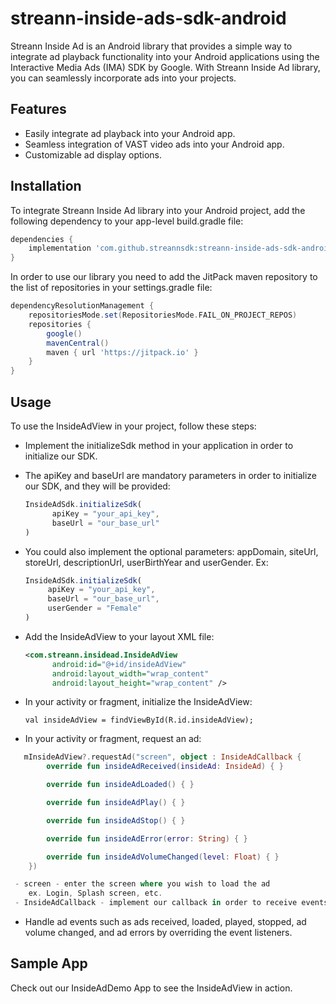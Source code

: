# streann-inside-ads-sdk-android

Streann Inside Ad is an Android library that provides a simple way to integrate ad playback
functionality into your Android applications using the Interactive Media Ads (IMA) SDK by Google. With Streann Inside Ad library, you can seamlessly
incorporate ads into your projects.


## Features

- Easily integrate ad playback into your Android app.
- Seamless integration of VAST video ads into your Android app.
- Customizable ad display options.
  

## Installation

To integrate Streann Inside Ad library into your Android project, add the following dependency to
your app-level build.gradle file:

```gradle
dependencies {
    implementation 'com.github.streannsdk:streann-inside-ads-sdk-android:1.0.0
}
```

In order to use our library you need to add the JitPack maven repository to the list of repositories
in your settings.gradle file:

```gradle
dependencyResolutionManagement {
    repositoriesMode.set(RepositoriesMode.FAIL_ON_PROJECT_REPOS)
    repositories {
        google()
        mavenCentral()
        maven { url 'https://jitpack.io' }
    }
}
```

## Usage

To use the InsideAdView in your project, follow these steps:

- Implement the initializeSdk method in your application in order to initialize our SDK.
- The apiKey and baseUrl are mandatory parameters in order to initialize our SDK, and they will be provided:
  ```js
  InsideAdSdk.initializeSdk(
        apiKey = "your_api_key",
        baseUrl = "our_base_url"
  )

  ```

- You could also implement the optional parameters: appDomain, siteUrl, storeUrl, descriptionUrl,
  userBirthYear and userGender. Ex:
   ```js
   InsideAdSdk.initializeSdk(
        apiKey = "your_api_key",
        baseUrl = "our_base_url",
        userGender = "Female"
   )
   ```

- Add the InsideAdView to your layout XML file:
  ```xml
  <com.streann.insidead.InsideAdView
        android:id="@+id/insideAdView"
        android:layout_width="wrap_content"
        android:layout_height="wrap_content" />
  
- In your activity or fragment, initialize the InsideAdView:

  ```val insideAdView = findViewById(R.id.insideAdView);```

- In your activity or fragment, request an ad:

```kotlin
   mInsideAdView?.requestAd("screen", object : InsideAdCallback {
        override fun insideAdReceived(insideAd: InsideAd) { }

        override fun insideAdLoaded() { }

        override fun insideAdPlay() { }

        override fun insideAdStop() { }

        override fun insideAdError(error: String) { }

        override fun insideAdVolumeChanged(level: Float) { }
    })

 - screen - enter the screen where you wish to load the ad 
    ex. Login, Splash screen, etc.
 - InsideAdCallback - implement our callback in order to receive events from the ads' progress
```

- Handle ad events such as ads received, loaded, played, stopped, ad volume changed, and ad errors
  by overriding the event listeners.

## Sample App

Check out our InsideAdDemo App to see the InsideAdView in action.
